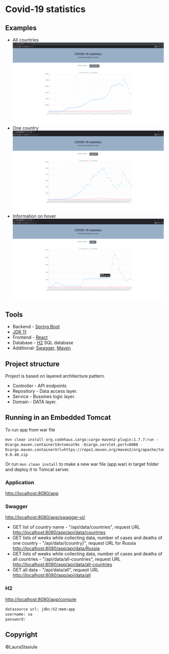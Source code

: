 # Covid-19 statistics

## Examples
* All countries
![Main Page - statistics of all countries](readme/Main.PNG)
* One country
![Statistics of one country](readme/Argentina.PNG)
* Information on hover
![Information on point hover](readme/Turkey.PNG)

## Tools

* Backend - [Spring Boot](https://spring.io/projects/spring-boot)
* [JDK 11](https://www.oracle.com/java/technologies/javase-jdk11-downloads.html)
* Frontend - [React](https://reactjs.org/)
* Database - [H2](https://www.h2database.com/html/main.html) SQL database
* Additional: [Swagger](https://swagger.io/), [Maven](https://maven.apache.org/)

## Project structure
Project is based on layered architecture pattern. 
* Controller - API endpoints
* Repository - Data access layer.
* Service - Bussines logic layer.
* Domain - DATA layer.

## Running in an Embedded Tomcat
To run app from war file
```
mvn clean install org.codehaus.cargo:cargo-maven2-plugin:1.7.7:run -Dcargo.maven.containerId=tomcat9x -Dcargo.servlet.port=8080 -Dcargo.maven.containerUrl=https://repo1.maven.org/maven2/org/apache/tomcat/tomcat/9.0.40/tomcat-9.0.40.zip

```
Or run `mvn clean install` to make a new war file (app.war) in target folder and deploy it to Tomcat server.
### Application
[http://localhost:8080/app](http://localhost:8080/app)
### Swagger
[http://localhost:8080/app/swagger-ui/](http://localhost:8080/app/swagger-ui/)
* GET list of country name - "/api/data/countries", request URL [http://localhost:8080/app/api/data/countries](http://localhost:8080/app/api/data/countries)
* GET lists of weeks while collecting data, number of cases and deaths of one country - "/api/data/{country}", request URL for Russia [http://localhost:8080/app/api/data/Russia](http://localhost:8080/app/api/data/Russia)
* GET lists of weeks while collecting data, number of cases and deaths of all countries - "/api/data/all-countries", request URL [http://localhost:8080/app/api/data/all-countries](http://localhost:8080/app/api/data/all-countries)
* GET all data - "/api/data/all", request URL [http://localhost:8080/app/api/data/all](http://localhost:8080/app/api/data/all)
### H2
[http://localhost:8080/app/console](http://localhost:8080/app/console)
```
datasource url: jdbc:h2:mem:app
username: sa
password:
```

## Copyright
&copy;LauraStasiule